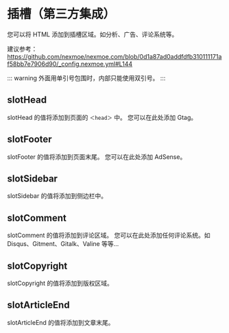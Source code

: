 # 插槽（第三方集成）

您可以将 HTML 添加到插槽区域。如分析、广告、评论系统等。

建议参考：<https://github.com/nexmoe/nexmoe.com/blob/0d1a87ad0addfdfb310111171af58bb7e7906d90/_config.nexmoe.yml#L144>

::: warning
外面用单引号包围时，内部只能使用双引号。
:::

## slotHead

slotHead 的值将添加到页面的 `＜head＞` 中。
您可以在此处添加 Gtag。

## slotFooter

slotFooter 的值将添加到页面末尾。
您可以在此处添加 AdSense。

## slotSidebar

slotSidebar 的值将添加到侧边栏中。

## slotComment

slotComment 的值将添加到评论区域。
您可以在此处添加任何评论系统。如 Disqus、Gitment、Gitalk、Valine 等等...

## slotCopyright

slotCopyright 的值将添加到版权区域。

## slotArticleEnd

slotArticleEnd 的值将添加到文章末尾。
